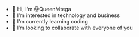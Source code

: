 - 👋 Hi, I’m @QueenMtega
- 👀 I’m interested in technology and business
- 🌱 I’m currently learning coding
- 💞️ I’m looking to collaborate with everyone of you

<!---
QueenMtega/QueenMtega is a ✨ special ✨ repository because its `README.md` (this file) appears on your GitHub profile.
You can click the Preview link to take a look at your changes.
--->
